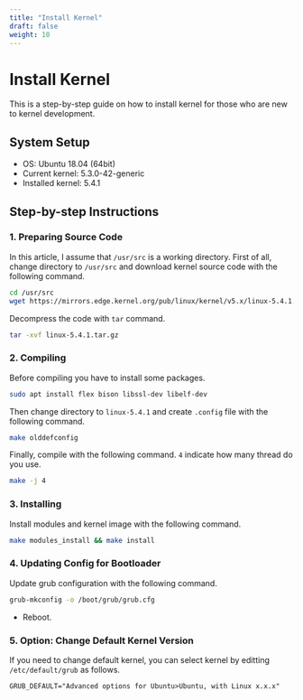 ```yaml
---
title: "Install Kernel"
draft: false
weight: 10
---
```


# Install Kernel

This is a step-by-step guide on how to install kernel for those who are new to kernel development.

## System Setup

- OS: Ubuntu 18.04 (64bit)
- Current kernel: 5.3.0-42-generic
- Installed kernel: 5.4.1

## Step-by-step Instructions

### 1. Preparing Source Code

In this article, I assume that `/usr/src` is a working directory. First of all, change directory to `/usr/src` and download kernel source code with the following command.

```sh
cd /usr/src
wget https://mirrors.edge.kernel.org/pub/linux/kernel/v5.x/linux-5.4.1.tar.gz
```

Decompress the code with `tar` command.

```sh
tar -xvf linux-5.4.1.tar.gz
```

### 2. Compiling

Before compiling you have to install some packages.

```sh
sudo apt install flex bison libssl-dev libelf-dev
```

Then change directory to `linux-5.4.1` and create `.config` file with the following command.

```sh
make olddefconfig
```

Finally, compile with the following command. `4` indicate how many thread do you use.

```sh
make -j 4
```

### 3. Installing

Install modules and kernel image with the following command.

```sh
make modules_install && make install
```

### 4. Updating Config for Bootloader

Update grub configuration with the following command.

```sh
grub-mkconfig -o /boot/grub/grub.cfg
```

- Reboot.

### 5. Option: Change Default Kernel Version

If you need to change default kernel, you can select kernel by editting `/etc/default/grub` as follows.

```text
GRUB_DEFAULT="Advanced options for Ubuntu>Ubuntu, with Linux x.x.x"
```
